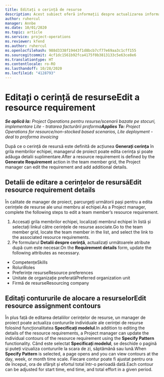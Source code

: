 ```yaml
---
title: Editați o cerință de resurse
description: Acest subiect oferă informații despre actualizarea informațiilor de cerințe de resursă.
author: ruhercul
manager: Annbe
ms.date: 10/01/2020
ms.topic: article
ms.service: project-operations
ms.reviewer: kfend
ms.author: ruhercul
ms.openlocfilehash: 988d3338f19443f1d8bcb7cf77e69aa3c1cff155
ms.sourcegitcommit: 4cf1dc1561b92fca4175f0b3813133c5e63ce8e6
ms.translationtype: HT
ms.contentlocale: ro-RO
ms.lasthandoff: 10/28/2020
ms.locfileid: "4128793"
---
```

# <a name="edit-a-resource-requirement"></a><span data-ttu-id="c658f-103">Editați o cerință de resurse</span><span class="sxs-lookup"><span data-stu-id="c658f-103">Edit a resource requirement</span></span>

<span data-ttu-id="c658f-104">_**Se aplică la:** Project Operations pentru resurse/scenarii bazate pe stocuri, implementare Lite - tratarea facturării proforma_</span><span class="sxs-lookup"><span data-stu-id="c658f-104">_**Applies To:** Project Operations for resource/non-stocked based scenarios, Lite deployment - deal to proforma invoicing_</span></span>

<span data-ttu-id="c658f-105">După ce o cerință de resursă este definită de acțiunea **Generați cerința** în grila membrilor echipei, managerul de proiect poate edita cerința și poate adăuga detalii suplimentare.</span><span class="sxs-lookup"><span data-stu-id="c658f-105">After a resource requirement is defined by the **Generate Requirement** action in the team member grid, the Project manager can edit the requirement and add additional details.</span></span>

## <a name="edit-resource-requirement-details"></a><span data-ttu-id="c658f-106">Detalii de editare a cerințelor de resursă</span><span class="sxs-lookup"><span data-stu-id="c658f-106">Edit resource requirement details</span></span>

<span data-ttu-id="c658f-107">În calitate de manager de proiect, parcurgeți următorii pași pentru a edita cerințele de resurse ale unui membru al echipei.</span><span class="sxs-lookup"><span data-stu-id="c658f-107">As a Project manager, complete the following steps to edit a team member’s resource requirement.</span></span>

1. <span data-ttu-id="c658f-108">Accesați grila membrilor echipei, localizați membrul echipei în listă și selectați linkul către cerințele de resurse asociate.</span><span class="sxs-lookup"><span data-stu-id="c658f-108">Go to the team member grid, locate the team member in the list, and select the link to the associated resource requirements.</span></span>
2. <span data-ttu-id="c658f-109">Pe formularul **Detalii despre cerință**, actualizați următoarele atribute după cum este necesar.</span><span class="sxs-lookup"><span data-stu-id="c658f-109">On the **Requirement details** form, update the following attributes as necessary.</span></span>

- <span data-ttu-id="c658f-110">Competențe</span><span class="sxs-lookup"><span data-stu-id="c658f-110">Skills</span></span>
- <span data-ttu-id="c658f-111">Roluri</span><span class="sxs-lookup"><span data-stu-id="c658f-111">Roles</span></span>
- <span data-ttu-id="c658f-112">Preferințe resurse</span><span class="sxs-lookup"><span data-stu-id="c658f-112">Resource preferences</span></span>
- <span data-ttu-id="c658f-113">Unitate de organizație preferată</span><span class="sxs-lookup"><span data-stu-id="c658f-113">Preferred organization unit</span></span>
- <span data-ttu-id="c658f-114">Firmă de resurse</span><span class="sxs-lookup"><span data-stu-id="c658f-114">Resourcing company</span></span>

## <a name="edit-resource-assignment-contours"></a><span data-ttu-id="c658f-115">Editați contururile de alocare a resurselor</span><span class="sxs-lookup"><span data-stu-id="c658f-115">Edit resource assignment contours</span></span>

<span data-ttu-id="c658f-116">În plus față de editarea detaliilor cerințelor de resurse, un manager de proiect poate actualiza contururile individuale ale cerinței de resurse folosind funcționalitatea **Specificați modelul**.</span><span class="sxs-lookup"><span data-stu-id="c658f-116">In addition to editing the details of the resource requirements, a Project manager can update the individual contours of the resource requirement using the **Specify Pattern** functionality.</span></span> <span data-ttu-id="c658f-117">Când este selectat **Specificați modelul**, se deschide o pagină și puteți vizualiza contururile la scara de zi, săptămână sau lună.</span><span class="sxs-lookup"><span data-stu-id="c658f-117">When **Specify Pattern** is selected, a page opens and you can view contours at the day, week, or month time scale.</span></span> <span data-ttu-id="c658f-118">Fiecare contur poate fi ajustat pentru ora de început, ora de sfârșit și efortul total într-o perioadă dată.</span><span class="sxs-lookup"><span data-stu-id="c658f-118">Each contour can be adjusted for start time, end time, and total effort in a given period.</span></span>